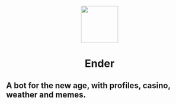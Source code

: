 <link rel="stylesheet" href="https://cdnjs.cloudflare.com/ajax/libs/bulma/0.7.4/css/bulma.min.css">
<p align="center">
  <img src="https://bot.ender.site/img/enderbot.png" width="100"> 
</p>
<h1 class="title" align="center">Ender</h1>
<h2 class="subtitle">A bot for the new age, with profiles, casino, weather and memes.</h2>
<span style="display: none"></span>

